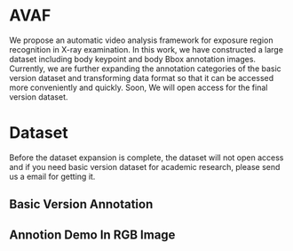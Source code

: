 # AVAF
We propose an automatic video analysis framework for exposure region recognition in X-ray examination. In this work, we have constructed a large dataset including body keypoint and body Bbox annotation images. Currently, we are further expanding the annotation categories of the basic version dataset and transforming data format so that it can be accessed more conveniently and quickly. Soon, We will open access for the final version dataset. 
# Dataset
Before the dataset expansion is complete, the dataset will not open access and if you need basic version dataset for academic research, please send us a email for getting it.
## Basic Version Annotation

## Annotion Demo In RGB Image
